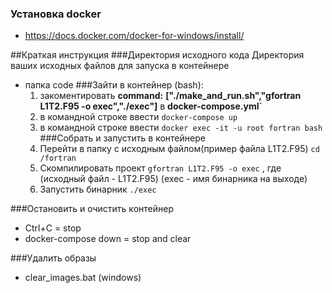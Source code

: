 ### Установка docker
- https://docs.docker.com/docker-for-windows/install/

##Краткая инструкция
###Директория исходного кода
Директория ваших исходных файлов для запуска в контейнере
- папка code
###Зайти в контейнер (bash):
  1) закоментировать **command:** **["./make_and_run.sh","gfortran L1T2.F95 -o exec","./exec"]** в **docker-compose.yml`**
  2) в командной строке ввести `docker-compose up`
  3) в командной строке ввести `docker exec -it -u root fortran bash`
###Собрать и запустить в контейнере
  1) Перейти в папку с исходным файлом(пример файла L1T2.F95) `cd /fortran`
  2) Скомпилировать проект `gfortran L1T2.F95 -o exec` , где (исходный файл - L1T2.F95) (exec - имя бинарника на выходе)
  3) Запустить бинарник `./exec`
  
###Остановить и очистить контейнер 
- Ctrl+C = stop 
- docker-compose down = stop and clear

###Удалить образы
- clear_images.bat (windows)

